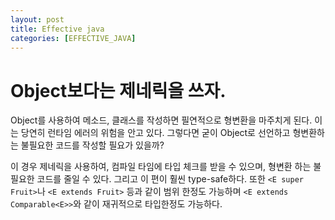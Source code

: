 ```yaml
---
layout: post
title: Effective java
categories: [EFFECTIVE_JAVA]
---
```



# Object보다는 제네릭을 쓰자.

Object를 사용하여 메소드, 클래스를 작성하면 필연적으로 형변환을 마주치게 된다. 이는 당연히 런타임 에러의 위험을 안고 있다. 그렇다면 굳이 Object로 선언하고
형변환하는 불필요한 코드를 작성할 필요가 있을까?

이 경우 제네릭을 사용하여, 컴파일 타임에 타입 체크를 받을 수 있으며, 형변환 하는 불필요한 코드를 줄일 수 있다. 그리고 이 편이 훨씬 type-safe하다.
또한 `<E super Fruit>`나 `<E extends Fruit>` 등과 같이 범위 한정도 가능하며 `<E extends Comparable<E>>`와 같이 재귀적으로 타입한정도 가능하다.

